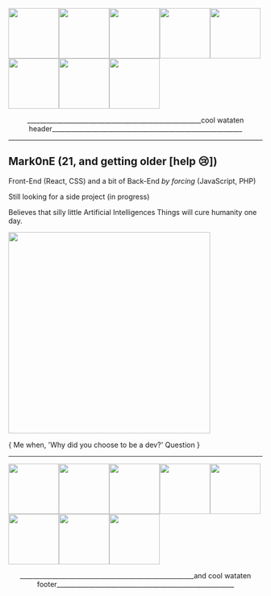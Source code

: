 <img src="https://media.tenor.com/MR7k-TyLM7wAAAAj/zebnat-dizzy.gif" width="100"><img src="https://media.tenor.com/MR7k-TyLM7wAAAAj/zebnat-dizzy.gif" width="100"><img src="https://media.tenor.com/MR7k-TyLM7wAAAAj/zebnat-dizzy.gif" width="100"><img src="https://media.tenor.com/MR7k-TyLM7wAAAAj/zebnat-dizzy.gif" width="100"><img src="https://media.tenor.com/MR7k-TyLM7wAAAAj/zebnat-dizzy.gif" width="100"><img src="https://media.tenor.com/MR7k-TyLM7wAAAAj/zebnat-dizzy.gif" width="100"><img src="https://media.tenor.com/MR7k-TyLM7wAAAAj/zebnat-dizzy.gif" width="100"><img src="https://media.tenor.com/MR7k-TyLM7wAAAAj/zebnat-dizzy.gif" width="100">
<div style="text-align:center;">
   ______________________________________________________cool wataten header___________________________________________________________
</div>

<!-- Your main content here -->



-----------------------------------------------------------------------------------------------------

Mark0nE (21, and getting older [help 😢])
-----------------------------------------------------------------------------------------------------
Front-End (React, CSS) and a bit of Back-End *by forcing* (JavaScript, PHP)

Still looking for a side project (in progress)

Believes that silly little Artificial Intelligences Things will cure humanity one day.



<img src="https://64.media.tumblr.com/7ececbd327958fb4838ada54ca9beffe/0f43b55d66a51664-64/s500x750/365c3dd89e44128bc33ae2dbe62a1711ce412ede.gifv" width="400">

{ Me when, 'Why did you choose to be a dev?' Question }


-----------------------------------------------------------------------------------------------------

<img src="https://media.tenor.com/MR7k-TyLM7wAAAAj/zebnat-dizzy.gif" width="100"><img src="https://media.tenor.com/MR7k-TyLM7wAAAAj/zebnat-dizzy.gif" width="100"><img src="https://media.tenor.com/MR7k-TyLM7wAAAAj/zebnat-dizzy.gif" width="100"><img src="https://media.tenor.com/MR7k-TyLM7wAAAAj/zebnat-dizzy.gif" width="100"><img src="https://media.tenor.com/MR7k-TyLM7wAAAAj/zebnat-dizzy.gif" width="100"><img src="https://media.tenor.com/MR7k-TyLM7wAAAAj/zebnat-dizzy.gif" width="100"><img src="https://media.tenor.com/MR7k-TyLM7wAAAAj/zebnat-dizzy.gif" width="100"><img src="https://media.tenor.com/MR7k-TyLM7wAAAAj/zebnat-dizzy.gif" width="100">
<div style="text-align:center;">
    ______________________________________________________and cool wataten footer_______________________________________________________
</div>



